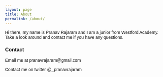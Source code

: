```yaml
---
layout: page
title: About
permalink: /about/
---
```


<html>
<title>Pranav Rajaram</title>
<meta charset="UTF-8">
<meta name="viewport" content="width=device-width, initial-scale=1">
<link rel="stylesheet" href="https://www.w3schools.com/w3css/4/w3.css">
<link rel="stylesheet" href="https://fonts.googleapis.com/css?family=Raleway">
<style>
body,h1,h2,h3,h4,h5 {font-family: "Raleway", sans-serif}
</style>
<body>
  
Hi there, my name is Pranav Rajaram and I am a junior from Westford Academy. Take a look around and contact me if you have any questions.

<h3> Contact </h3>
<p> Email me at pranavrajaram@gmail.com </p>
<p> Contact me on twitter @_pranavrajaram </p>
